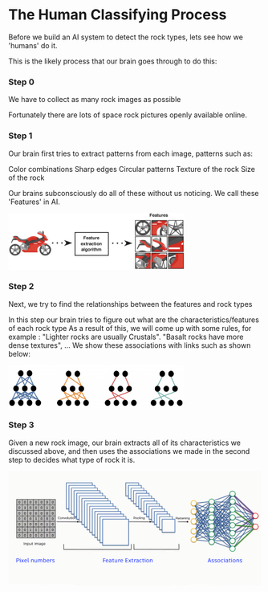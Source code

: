 # The Human Classifying Process

Before we build an AI system to detect the rock types, lets see how we 'humans' do it.

This is the likely process that our brain goes through to do this:

### Step 0

We have to collect as many rock images as possible

Fortunately there are lots of space rock pictures openly available online.

### Step 1

Our brain first tries to extract patterns from each image, patterns such as:

Color combinations
Sharp edges
Circular patterns
Texture of the rock
Size of the rock

Our brains subconsciously do all of these without us noticing. We call these 'Features' in AI.

<img src="../Media/features.png" width="350" align="center">  

### Step 2

Next, we try to find the relationships between the features and rock types

In this step our brain tries to figure out what are the characteristics/features of each rock type
As a result of this, we will come up with some rules, for example : "Lighter rocks are usually Crustals". "Basalt rocks have more dense textures", ...
We show these associations with links such as shown below:

<img src="../Media/links.png" width="350" align="center">

### Step 3

Given a new rock image, our brain extracts all of its characteristics we discussed above, and then uses the associations we made in the second step to decides what type of rock it is.

<img src="../Media/dl.png" width="550" align="center">
